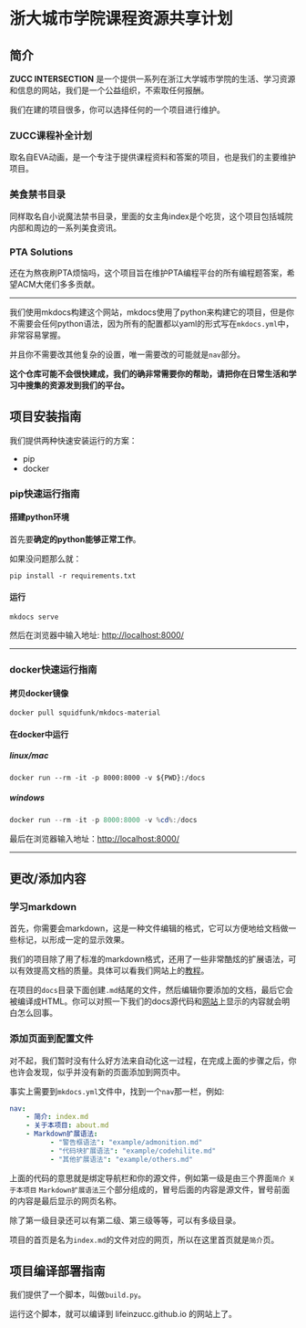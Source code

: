 # 浙大城市学院课程资源共享计划
## 简介

**ZUCC INTERSECTION** 是一个提供一系列在浙江大学城市学院的生活、学习资源和信息的网站，我们是一个公益组织，不索取任何报酬。

我们在建的项目很多，你可以选择任何的一个项目进行维护。

### ZUCC课程补全计划
取名自EVA动画，是一个专注于提供课程资料和答案的项目，也是我们的主要维护项目。

### 美食禁书目录
同样取名自小说魔法禁书目录，里面的女主角index是个吃货，这个项目包括城院内部和周边的一系列美食资讯。

### PTA Solutions
还在为熬夜刷PTA烦恼吗，这个项目旨在维护PTA编程平台的所有编程题答案，希望ACM大佬们多多贡献。

---

我们使用mkdocs构建这个网站，mkdocs使用了python来构建它的项目，但是你不需要会任何python语法，因为所有的配置都以yaml的形式写在`mkdocs.yml`中，非常容易掌握。

并且你不需要改其他复杂的设置，唯一需要改的可能就是`nav`部分。

**这个仓库可能不会很快建成，我们的确非常需要你的帮助，请把你在日常生活和学习中搜集的资源发到我们的平台。**

## 项目安装指南
我们提供两种快速安装运行的方案：
- pip
- docker

### pip快速运行指南

#### 搭建python环境
首先要**确定的python能够正常工作**。

如果没问题那么就：

```shell
pip install -r requirements.txt
```

#### 运行

```shell
mkdocs serve
```

然后在浏览器中输入地址: [http://localhost:8000/](http://localhost:8000/)

---

### docker快速运行指南

#### 拷贝docker镜像

```shell
docker pull squidfunk/mkdocs-material
```

#### 在docker中运行

##### linux/mac

```shell
docker run --rm -it -p 8000:8000 -v ${PWD}:/docs
```

##### windows

```powershell
docker run --rm -it -p 8000:8000 -v %cd%:/docs
```

最后在浏览器输入地址：[http://localhost:8000/](http://localhost:8000/)

---

## 更改/添加内容
### 学习markdown
首先，你需要会markdown，这是一种文件编辑的格式，它可以方便地给文档做一些标记，以形成一定的显示效果。

我们的项目除了用了标准的markdown格式，还用了一些非常酷炫的扩展语法，可以有效提高文档的质量。具体可以看我们网站上的[教程](https://lifeinzucc.github.io/example/admonition/)。

在项目的`docs`目录下面创建`.md`结尾的文件，然后编辑你要添加的文档，最后它会被编译成HTML。你可以对照一下我们的docs源代码和[网站](https://lifeinzucc.github.io)上显示的内容就会明白怎么回事。

### 添加页面到配置文件

对不起，我们暂时没有什么好方法来自动化这一过程，在完成上面的步骤之后，你也许会发现，似乎并没有新的页面添加到网页中。

事实上需要到`mkdocs.yml`文件中，找到一个`nav`那一栏，例如:

```yaml
nav:
    - 简介: index.md
    - 关于本项目: about.md
    - Markdown扩展语法:
          - "警告框语法": "example/admonition.md"
          - "代码块扩展语法": "example/codehilite.md"
          - "其他扩展语法": "example/others.md"
```

上面的代码的意思就是绑定导航栏和你的源文件，例如第一级是由三个界面`简介` `关于本项目` `Markdown扩展语法`三个部分组成的，冒号后面的内容是源文件，冒号前面的内容是最后显示的网页名称。

除了第一级目录还可以有第二级、第三级等等，可以有多级目录。

项目的首页是名为`index.md`的文件对应的网页，所以在这里首页就是`简介`页。

## 项目编译部署指南

我们提供了一个脚本，叫做`build.py`。

运行这个脚本，就可以编译到 lifeinzucc.github.io 的网站上了。
